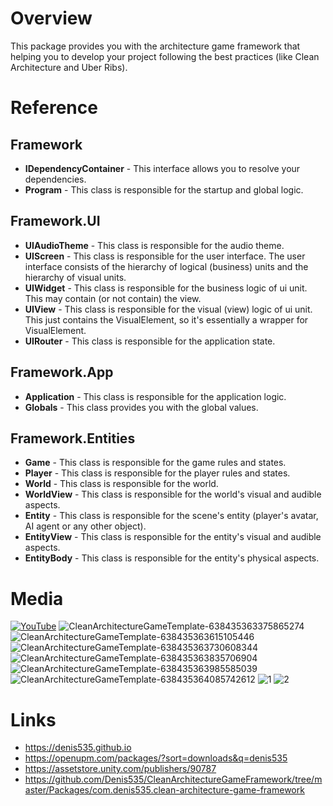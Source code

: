 # Overview
This package provides you with the architecture game framework that helping you to develop your project following the best practices (like Clean Architecture and Uber Ribs).

# Reference
## Framework
- **IDependencyContainer** -
This interface allows you to resolve your dependencies.
- **Program** -
This class is responsible for the startup and global logic.

## Framework.UI
- **UIAudioTheme** -
This class is responsible for the audio theme.
- **UIScreen** -
This class is responsible for the user interface.
The user interface consists of the hierarchy of logical (business) units and the hierarchy of visual units.
- **UIWidget** -
This class is responsible for the business logic of ui unit.
This may contain (or not contain) the view.
- **UIView** -
This class is responsible for the visual (view) logic of ui unit.
This just contains the VisualElement, so it's essentially a wrapper for VisualElement.
- **UIRouter** -
This class is responsible for the application state.

## Framework.App
- **Application** -
This class is responsible for the application logic.
- **Globals** -
This class provides you with the global values.

## Framework.Entities
- **Game** -
This class is responsible for the game rules and states.
- **Player** -
This class is responsible for the player rules and states.
- **World** -
This class is responsible for the world.
- **WorldView** -
This class is responsible for the world's visual and audible aspects.
- **Entity** -
This class is responsible for the scene's entity (player's avatar, AI agent or any other object).
- **EntityView** -
This class is responsible for the entity's visual and audible aspects.
- **EntityBody** -
This class is responsible for the entity's physical aspects.

# Media
[![YouTube](https://img.youtube.com/vi/lva7KKOQ71k/0.jpg)](https://youtu.be/lva7KKOQ71k)
![CleanArchitectureGameTemplate-638435363375865274](https://github.com/Denis535/CleanArchitectureGameFramework/assets/7755015/f1ac68b5-e925-4621-ab10-d52586d4c559)
![CleanArchitectureGameTemplate-638435363615105446](https://github.com/Denis535/CleanArchitectureGameFramework/assets/7755015/a3e2988f-eb4f-40b3-b743-6587cef92950)
![CleanArchitectureGameTemplate-638435363730608344](https://github.com/Denis535/CleanArchitectureGameFramework/assets/7755015/c0344129-61d7-4797-94e5-951cd44a9d2b)
![CleanArchitectureGameTemplate-638435363835706904](https://github.com/Denis535/CleanArchitectureGameFramework/assets/7755015/94937e69-2729-46ba-8692-d20589c524d4)
![CleanArchitectureGameTemplate-638435363985585039](https://github.com/Denis535/CleanArchitectureGameFramework/assets/7755015/bc7930b2-bd16-4961-807b-390ca72d7dc8)
![CleanArchitectureGameTemplate-638435364085742612](https://github.com/Denis535/CleanArchitectureGameFramework/assets/7755015/d030fa10-3643-4912-810b-b43e08033585)
![1](https://github.com/Denis535/CleanArchitectureGameFramework/assets/7755015/c02726e0-ff87-42e3-85ff-f870217a151e)
![2](https://github.com/Denis535/CleanArchitectureGameFramework/assets/7755015/9319a8e7-26fb-48e7-aa2a-0e58b96c9074)

# Links
- https://denis535.github.io
- https://openupm.com/packages/?sort=downloads&q=denis535
- https://assetstore.unity.com/publishers/90787
- https://github.com/Denis535/CleanArchitectureGameFramework/tree/master/Packages/com.denis535.clean-architecture-game-framework
